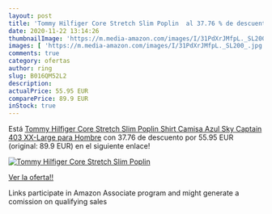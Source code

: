 ```yaml
---
layout: post
title: 'Tommy Hilfiger Core Stretch Slim Poplin  al 37.76 % de descuento'
date: 2020-11-22 13:14:26
thumbnailImage: 'https://m.media-amazon.com/images/I/31PdXrJMfpL._SL200_.jpg'
images: [ 'https://m.media-amazon.com/images/I/31PdXrJMfpL._SL200_.jpg' ]
comments: true
category: ofertas
author: ring
slug: B016QM52L2
description:
actualPrice: 55.95 EUR
comparePrice: 89.9 EUR
inStock: true
---
```


Está [Tommy Hilfiger Core Stretch Slim Poplin Shirt Camisa  Azul  Sky Captain 403   XX-Large para Hombre](https://www.amazon.es/dp/B016QM52L2/?tag=tolees-21) con 37.76 de descuento por 55.95 EUR (original: 89.9 EUR) en el siguiente enlace!

[![Tommy Hilfiger Core Stretch Slim Poplin ](https://m.media-amazon.com/images/I/31PdXrJMfpL._SL200_.jpg)](https://www.amazon.es/dp/B016QM52L2/?tag=tolees-21)

[Ver la oferta!!](https://www.amazon.es/dp/B016QM52L2/?tag=tolees-21)

Links participate in Amazon Associate program and might generate a comission on qualifying sales


